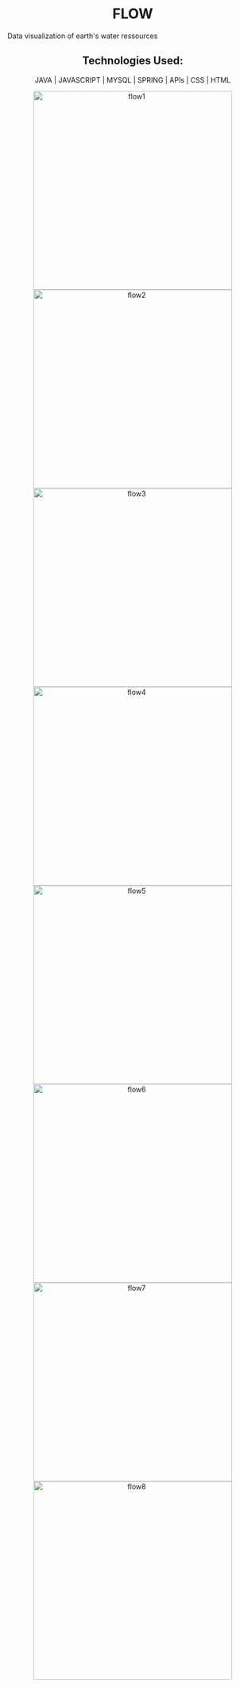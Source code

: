 <h1 align="center"> FLOW </h1>
<p>Data visualization of earth's water ressources<p>
<h2 align="center">Technologies Used:</h2>
<p align="center"> JAVA | JAVASCRIPT | MYSQL | SPRING | APIs | CSS | HTML </p>
<p align="center">
<img width="400" alt="flow1" src="https://user-images.githubusercontent.com/108160931/196275508-f2f99408-ec8c-45c6-9e77-3ae2d639f6fc.png">
<img width="400" alt="flow2" src="https://user-images.githubusercontent.com/108160931/196275515-2873ae49-8a2c-4b88-b23c-f56a49bc08a5.png">
<img width="400" alt="flow3" src="https://user-images.githubusercontent.com/108160931/196275535-599e4283-47db-44a1-b6a9-5111d7a502ab.png">
<img width="400" alt="flow4" src="https://user-images.githubusercontent.com/108160931/196275543-f4c43511-bc2d-484b-abc9-6d4860c59933.png">
<img width="400" alt="flow5" src="https://user-images.githubusercontent.com/108160931/196275550-538816e7-7782-49f1-bc2c-5308470f31c5.png">
<img width="400" alt="flow6" src="https://user-images.githubusercontent.com/108160931/196275555-acb17cac-7daf-4009-aa28-e39b93f97689.png">
<img width="400" alt="flow7" src="https://user-images.githubusercontent.com/108160931/196275561-f8ae5092-1775-45a0-bf4c-e6cd6919cef6.png">
<img width="400" alt="flow8" src="https://user-images.githubusercontent.com/108160931/196275568-02f90f14-3a21-427b-b7fb-dc1130fab247.png">
</p>
